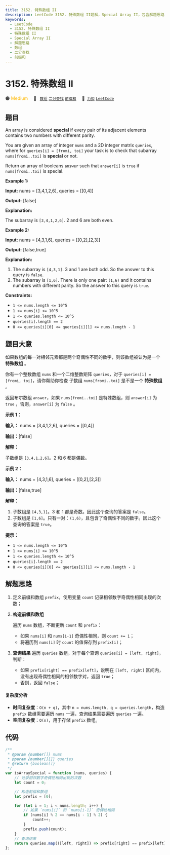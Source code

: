```yaml
---
title: 3152. 特殊数组 II
description: LeetCode 3152. 特殊数组 II题解，Special Array II，包含解题思路、复杂度分析以及完整的 JavaScript 代码实现。
keywords:
  - LeetCode
  - 3152. 特殊数组 II
  - 特殊数组 II
  - Special Array II
  - 解题思路
  - 数组
  - 二分查找
  - 前缀和
---
```


# 3152. 特殊数组 II

🟠 <font color=#ffb800>Medium</font>&emsp; 🔖&ensp; [`数组`](/tag/array.md) [`二分查找`](/tag/binary-search.md) [`前缀和`](/tag/prefix-sum.md)&emsp; 🔗&ensp;[`力扣`](https://leetcode.cn/problems/special-array-ii) [`LeetCode`](https://leetcode.com/problems/special-array-ii)

## 题目

An array is considered **special** if every pair of its adjacent elements
contains two numbers with different parity.

You are given an array of integer `nums` and a 2D integer matrix `queries`,
where for `queries[i] = [fromi, toi]` your task is to check that subarray
`nums[fromi..toi]` is **special** or not.

Return an array of booleans `answer` such that `answer[i]` is `true` if
`nums[fromi..toi]` is special.

**Example 1:**

**Input:** nums = [3,4,1,2,6], queries = [[0,4]]

**Output:** [false]

**Explanation:**

The subarray is `[3,4,1,2,6]`. 2 and 6 are both even.

**Example 2:**

**Input:** nums = [4,3,1,6], queries = [[0,2],[2,3]]

**Output:** [false,true]

**Explanation:**

1. The subarray is `[4,3,1]`. 3 and 1 are both odd. So the answer to this query is `false`.
2. The subarray is `[1,6]`. There is only one pair: `(1,6)` and it contains numbers with different parity. So the answer to this query is `true`.

**Constraints:**

- `1 <= nums.length <= 10^5`
- `1 <= nums[i] <= 10^5`
- `1 <= queries.length <= 10^5`
- `queries[i].length == 2`
- `0 <= queries[i][0] <= queries[i][1] <= nums.length - 1`

## 题目大意

如果数组的每一对相邻元素都是两个奇偶性不同的数字，则该数组被认为是一个 **特殊数组** 。

你有一个整数数组 `nums` 和一个二维整数矩阵 `queries`，对于 `queries[i] = [fromi, toi]`，请你帮助你检查 子数组
`nums[fromi..toi]` 是不是一个 **特殊数组** 。

返回布尔数组 `answer`，如果 `nums[fromi..toi]` 是特殊数组，则 `answer[i]` 为 `true`
，否则，`answer[i]` 为 `false` 。

**示例 1：**

**输入：** nums = [3,4,1,2,6], queries = [[0,4]]

**输出：**[false]

**解释：**

子数组是 `[3,4,1,2,6]`。2 和 6 都是偶数。

**示例 2：**

**输入：** nums = [4,3,1,6], queries = [[0,2],[2,3]]

**输出：**[false,true]

**解释：**

1. 子数组是 `[4,3,1]`。3 和 1 都是奇数。因此这个查询的答案是 `false`。
2. 子数组是 `[1,6]`。只有一对：`(1,6)`，且包含了奇偶性不同的数字。因此这个查询的答案是 `true`。

**提示：**

- `1 <= nums.length <= 10^5`
- `1 <= nums[i] <= 10^5`
- `1 <= queries.length <= 10^5`
- `queries[i].length == 2`
- `0 <= queries[i][0] <= queries[i][1] <= nums.length - 1`

## 解题思路

1. 定义前缀和数组 `prefix`，使用变量 `count` 记录相邻数字奇偶性相同出现的次数；
2. **构造前缀和数组**

   遍历 `nums` 数组，不断更新 `count` 和 `prefix`：

   - 如果 `nums[i]` 和 `nums[i-1]` 奇偶性相同，则 `count += 1`；
   - 将遍历到 `nums[i]` 时 `count` 的值保存到 `prefix[i]`；

3. **查询结果**
   遍历 `queries` 数组，对于每个查询 `queries[i] = [left, right]`，判断：
   - 如果 `prefix[right] == prefix[left]`，说明在 `[left, right]` 区间内，没有出现奇偶性相同的相邻数字对，返回 `true`；
   - 否则，返回 `false`；

#### 复杂度分析

- **时间复杂度**：`O(n + q)`，其中 `n = nums.length, q = queries.length`，构造 `prefix` 数组需要遍历 `nums` 一遍，查询结果需要遍历 `queries` 一遍。
- **空间复杂度**：`O(n)`，用于存储 `prefix` 数组。

## 代码

```javascript
/**
 * @param {number[]} nums
 * @param {number[][]} queries
 * @return {boolean[]}
 */
var isArraySpecial = function (nums, queries) {
	// 记录相邻数字奇偶性相同出现的次数
	let count = 0;

	// 构造前缀和数组
	let prefix = [0];

	for (let i = 1; i < nums.length; i++) {
		// 如果 `nums[i]` 和 `nums[i-1]` 奇偶性相同
		if (nums[i] % 2 == nums[i - 1] % 2) {
			count++;
		}
		prefix.push(count);
	}
	// 查询结果
	return queries.map(([left, right]) => prefix[right] == prefix[left]);
};
```
